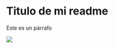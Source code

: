 <h1>Titulo de mi readme</h1>
<p>Este es un párrafo</p>
<img src="https://www.adslzone.net/app/uploads-adslzone.net/2019/04/borrar-fondo-imagen-1.jpg" styles="heigth: 200px width: 200px">
